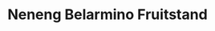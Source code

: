 ---
title: "Neneng Belarmino Fruitstand"
url: /tupi/neneng-belarmino-fruitstand/
shop: Gemüse & Obst
---